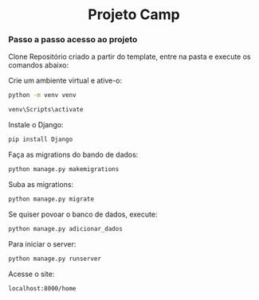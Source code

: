<h1 align="center"> Projeto Camp </h1>

### Passo a passo acesso ao projeto

Clone Repositório criado a partir do template, entre na pasta e execute os comandos abaixo:

Crie um ambiente virtual e ative-o:
```sh
python -m venv venv
```
```sh
venv\Scripts\activate
```
Instale o Django:
```sh
pip install Django
```

Faça as migrations do bando de dados:
```sh
python manage.py makemigrations
```

Suba as migrations:
```sh
python manage.py migrate
```

Se quiser povoar o banco de dados, execute:
```sh
python manage.py adicionar_dados
```

Para iniciar o server:
```sh
python manage.py runserver
```

Acesse o site:
```sh
localhost:8000/home
```


